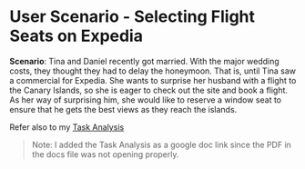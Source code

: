 # User Scenario - Selecting Flight Seats on Expedia

**Scenario**: Tina and Daniel recently got married. With the major wedding costs, they thought they had to delay the honeymoon. That is, until Tina saw a commercial for Expedia. She wants to surprise her husband with a flight to the Canary Islands, so she is eager to check out the site and book a flight. As her way of surprising him, she would like to reserve a window seat to ensure that he gets the best views as they reach the islands.

Refer also to my [Task Analysis](https://docs.google.com/document/d/13GfHJdcmaQXf__C5PkYx65cyYGAK0c2w/edit?usp=sharing&ouid=113709425130603132615&rtpof=true&sd=true)

> Note: I added the Task Analysis as a google doc link since the PDF in the docs file was not opening properly.